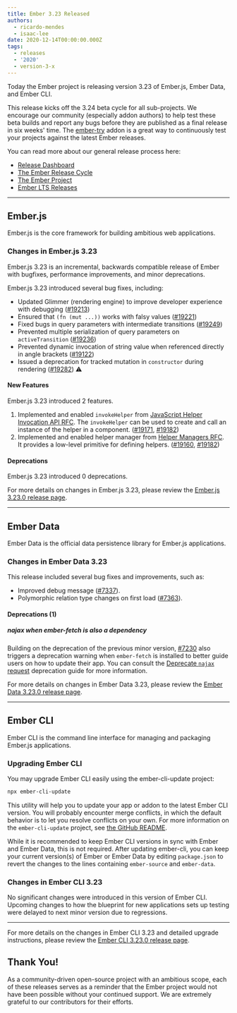 ```yaml
---
title: Ember 3.23 Released
authors:
  - ricardo-mendes
  - isaac-lee
date: 2020-12-14T00:00:00.000Z
tags:
  - releases
  - '2020'
  - version-3-x
---
```



Today the Ember project is releasing version 3.23 of Ember.js, Ember Data, and Ember CLI.

This release kicks off the 3.24 beta cycle for all sub-projects. We encourage our community (especially addon authors) to help test these beta builds and report any bugs before they are published as a final release in six weeks' time. The [ember-try](https://github.com/ember-cli/ember-try) addon is a great way to continuously test your projects against the latest Ember releases.

You can read more about our general release process here:

- [Release Dashboard](http://emberjs.com/releases/)
- [The Ember Release Cycle](http://emberjs.com/blog/2013/09/06/new-ember-release-process.html)
- [The Ember Project](http://emberjs.com/blog/2015/06/16/ember-project-at-2-0.html)
- [Ember LTS Releases](http://emberjs.com/blog/2016/02/25/announcing-embers-first-lts.html)

---

## Ember.js

Ember.js is the core framework for building ambitious web applications.

### Changes in Ember.js 3.23

Ember.js 3.23 is an incremental, backwards compatible release of Ember with bugfixes, performance improvements, and minor deprecations.

Ember.js 3.23 introduced several bug fixes, including:

- Updated Glimmer (rendering engine) to improve developer experience with debugging ([#19213](https://github.com/emberjs/ember.js/pull/19213))
- Ensured that `(fn (mut ...))` works with falsy values ([#19221](https://github.com/emberjs/ember.js/pull/19221))
- Fixed bugs in query parameters with intermediate transitions ([#19249](https://github.com/emberjs/ember.js/pull/19249))
- Prevented multiple serialization of query parameters on `activeTransition` ([#19236](https://github.com/emberjs/ember.js/pull/19236))
- Prevented dynamic invocation of string value when referenced directly in angle brackets ([#19122](https://github.com/emberjs/ember.js/pull/19122))
- Issued a deprecation for tracked mutation in `constructor` during rendering ([#19282](https://github.com/emberjs/ember.js/pull/19282)) ⚠️

#### New Features

<!--alex disable savage-->
Ember.js 3.23 introduced 2 features.

1. Implemented and enabled `invokeHelper` from [JavaScript Helper Invocation API RFC](https://github.com/emberjs/rfcs/blob/master/text/0626-invoke-helper.md). The `invokeHelper` can be used to create and call an instance of the helper in a component. ([#19171](https://github.com/emberjs/ember.js/pull/19171), [#19182](https://github.com/emberjs/ember.js/pull/19182))
2. Implemented and enabled helper manager from [Helper Managers RFC](https://github.com/emberjs/rfcs/blob/master/text/0625-helper-managers.md). It provides a low-level primitive for defining helpers. ([#19160](https://github.com/emberjs/ember.js/pull/19160), [#19182](https://github.com/emberjs/ember.js/pull/19182))

#### Deprecations

Ember.js 3.23 introduced 0 deprecations.

For more details on changes in Ember.js 3.23, please review the [Ember.js 3.23.0 release page](https://github.com/emberjs/ember.js/releases/tag/v3.23.0).

---

## Ember Data

Ember Data is the official data persistence library for Ember.js applications.

### Changes in Ember Data 3.23

This release included several bug fixes and improvements, such as:

- Improved debug message ([#7337](https://github.com/emberjs/data/pull/7337)).
- Polymorphic relation type changes on first load ([#7363](https://github.com/emberjs/data/pull/7363/files)).

#### Deprecations (1)

##### najax when ember-fetch is also a dependency

Building on the deprecation of the previous minor version, [#7230](https://github.com/emberjs/data/pull/7230) also triggers a deprecation warning when `ember-fetch` is installed to better guide users on how to update their app.
You can consult the [Deprecate `najax` request](https://deprecations.emberjs.com/ember-data/v3.x/#toc_ember-data-najax-fallback) deprecation guide for more information.

For more details on changes in Ember Data 3.23, please review the
[Ember Data 3.23.0 release page](https://github.com/emberjs/data/releases/tag/v3.23.0).

---

## Ember CLI

Ember CLI is the command line interface for managing and packaging Ember.js applications.

### Upgrading Ember CLI

<!--alex ignore easy-->
You may upgrade Ember CLI easily using the ember-cli-update project:

```bash
npx ember-cli-update
```

This utility will help you to update your app or addon to the latest Ember CLI version. You will probably encounter merge conflicts, in which the default behavior is to let you resolve conflicts on your own. For more information on the `ember-cli-update` project, see [the GitHub README](https://github.com/ember-cli/ember-cli-update).

While it is recommended to keep Ember CLI versions in sync with Ember and Ember Data, this is not required. After updating ember-cli, you can keep your current version(s) of Ember or Ember Data by editing `package.json` to revert the changes to the lines containing `ember-source` and `ember-data`.

### Changes in Ember CLI 3.23

No significant changes were introduced in this version of Ember CLI.
Upcoming changes to how the blueprint for new applications sets up testing were delayed to next minor version due to regressions.

---

For more details on the changes in Ember CLI 3.23 and detailed upgrade
instructions, please review the [Ember CLI 3.23.0 release page](https://github.com/ember-cli/ember-cli/releases/tag/v3.23.0).

## Thank You!

As a community-driven open-source project with an ambitious scope, each of these releases serves as a reminder that the Ember project would not have been possible without your continued support. We are extremely grateful to our contributors for their efforts.

